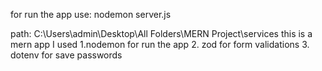 for run the app use: nodemon server.js

path: C:\Users\admin\Desktop\All Folders\MERN Project\services
 this is a mern app
 I used 
 1.nodemon for run the app
 2. zod for form validations
 3. dotenv for save passwords
